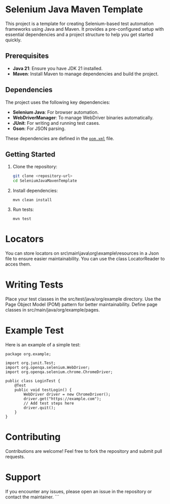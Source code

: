 # Selenium Java Maven Template

This project is a template for creating Selenium-based test automation frameworks using Java and Maven. It provides a pre-configured setup with essential dependencies and a project structure to help you get started quickly.

## Prerequisites

- **Java 21**: Ensure you have JDK 21 installed.
- **Maven**: Install Maven to manage dependencies and build the project.

## Dependencies

The project uses the following key dependencies:

- **Selenium Java**: For browser automation.
- **WebDriverManager**: To manage WebDriver binaries automatically.
- **JUnit**: For writing and running test cases.
- **Gson**: For JSON parsing.

These dependencies are defined in the [`pom.xml`](pom.xml) file.

## Getting Started

1. Clone the repository:
   ```sh
   git clone <repository-url>
   cd SeleniumJavaMavenTemplate
   ```

2. Install dependencies:
    ```
    mvn clean install
    ``` 

3. Run tests:
    ```
    mvn test
    ```

# Locators

You can store locators on src\main\java\org\example\resources in a Json file to ensure easier maintainability. You can use the class LocatorReader to acces them.

# Writing Tests
Place your test classes in the src/test/java/org/example directory.
Use the Page Object Model (POM) pattern for better maintainability. Define page classes in src/main/java/org/example/pages.

# Example Test
Here is an example of a simple test:

```
package org.example;

import org.junit.Test;
import org.openqa.selenium.WebDriver;
import org.openqa.selenium.chrome.ChromeDriver;

public class LoginTest {
    @Test
    public void testLogin() {
        WebDriver driver = new ChromeDriver();
        driver.get("https://example.com");
        // Add test steps here
        driver.quit();
    }
}
```

# Contributing
Contributions are welcome! Feel free to fork the repository and submit pull requests.

# Support
If you encounter any issues, please open an issue in the repository or contact the maintainer. ```